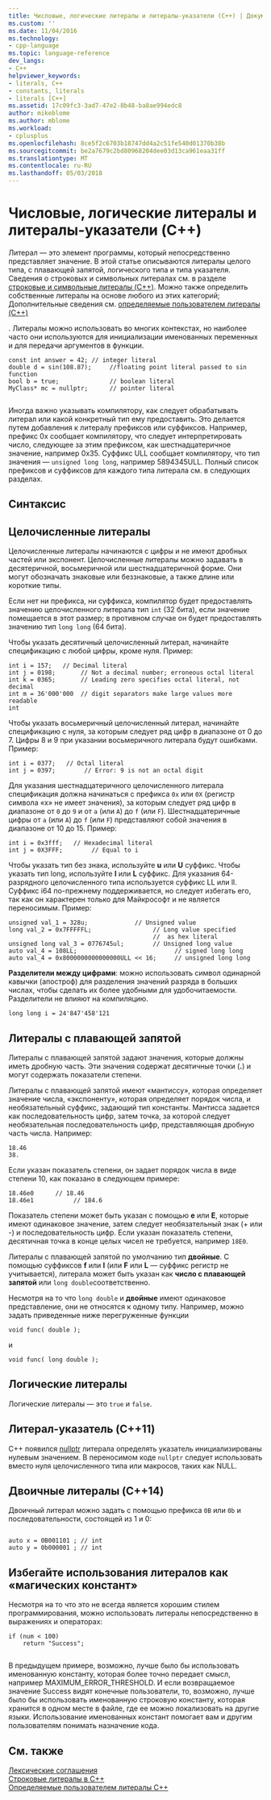 ```yaml
---
title: Числовые, логические литералы и литералы-указатели (C++) | Документы Microsoft
ms.custom: ''
ms.date: 11/04/2016
ms.technology:
- cpp-language
ms.topic: language-reference
dev_langs:
- C++
helpviewer_keywords:
- literals, C++
- constants, literals
- literals [C++]
ms.assetid: 17c09fc3-3ad7-47e2-8b48-ba8ae994edc8
author: mikeblome
ms.author: mblome
ms.workload:
- cplusplus
ms.openlocfilehash: 8ce5f2c6703b18747dd4a2c51fe540d01370b38b
ms.sourcegitcommit: be2a7679c2bd80968204dee03d13ca961eaa31ff
ms.translationtype: MT
ms.contentlocale: ru-RU
ms.lasthandoff: 05/03/2018
---
```

# <a name="numeric-boolean-and-pointer-literals--c"></a>Числовые, логические литералы и литералы-указатели (C++)
Литерал — это элемент программы, который непосредственно представляет значение. В этой статье описываются литералы целого типа, с плавающей запятой, логического типа и типа указателя. Сведения о строковых и символьных литералах см. в разделе [строковые и символьные литералы (C++)](../cpp/string-and-character-literals-cpp.md). Можно также определить собственные литералы на основе любого из этих категорий; Дополнительные сведения см. [определяемые пользователем литералы (C++)](../cpp/user-defined-literals-cpp.md)  
  
 . Литералы можно использовать во многих контекстах, но наиболее часто они используются для инициализации именованных переменных и для передачи аргументов в функции.  
  
```  
const int answer = 42; // integer literal  
double d = sin(108.87);     //floating point literal passed to sin function  
bool b = true;              // boolean literal  
MyClass* mc = nullptr;      // pointer literal  
  
```  
  
 Иногда важно указывать компилятору, как следует обрабатывать литерал или какой конкретный тип ему предоставить. Это делается путем добавления к литералу префиксов или суффиксов. Например, префикс 0x сообщает компилятору, что следует интерпретировать число, следующее за этим префиксом, как шестнадцатеричное значение, например 0x35. Суффикс ULL сообщает компилятору, что тип значения — `unsigned long long`, например 5894345ULL. Полный список префиксов и суффиксов для каждого типа литерала см. в следующих разделах.  
  
## <a name="syntax"></a>Синтаксис  
  
## <a name="integer-literals"></a>Целочисленные литералы  
 Целочисленные литералы начинаются с цифры и не имеют дробных частей или экспонент. Целочисленные литералы можно задавать в десятеричной, восьмеричной или шестнадцатеричной форме. Они могут обозначать знаковые или беззнаковые, а также длине или короткие типы.  
  
 Если нет ни префикса, ни суффикса, компилятор будет предоставлять значению целочисленного литерала тип `int` (32 бита), если значение помещается в этот размер; в противном случае он будет предоставлять значению тип `long long` (64 бита).  
  
 Чтобы указать десятичный целочисленный литерал, начинайте спецификацию с любой цифры, кроме нуля. Пример:  
  
```  
int i = 157;   // Decimal literal  
int j = 0198;       // Not a decimal number; erroneous octal literal  
int k = 0365;       // Leading zero specifies octal literal, not decimal  
int m = 36'000'000  // digit separators make large values more readable  
int   
```  
  
 Чтобы указать восьмеричный целочисленный литерал, начинайте спецификацию с нуля, за которым следует ряд цифр в диапазоне от 0 до 7. Цифры 8 и 9 при указании восьмеричного литерала будут ошибками. Пример:  
  
```  
int i = 0377;   // Octal literal  
int j = 0397;        // Error: 9 is not an octal digit  
```  
  
 Для указания шестнадцатеричного целочисленного литерала спецификация должна начинаться с префикса `0x` или `0X` (регистр символа «x» не имеет значения), за которым следует ряд цифр в диапазоне от `0` до `9` и от `a` (или `A`) до `f` (или `F`). Шестнадцатеричные цифры от `a` (или `A`) до `f` (или `F`) представляют собой значения в диапазоне от 10 до 15. Пример:  
  
```  
int i = 0x3fff;   // Hexadecimal literal  
int j = 0X3FFF;        // Equal to i  
```  
  
 Чтобы указать тип без знака, используйте **u** или **U** суффикс. Чтобы указать тип long, используйте **l** или **L** суффикс. Для указания 64-разрядного целочисленного типа используется суффикс LL или ll. Суффикс i64 по-прежнему поддерживается, но следует избегать его, так как он характерен только для Майкрософт и не является переносимым. Пример:  
  
```  
unsigned val_1 = 328u;             // Unsigned value  
long val_2 = 0x7FFFFFL;                 // Long value specified   
                                        //  as hex literal  
unsigned long val_3 = 0776745ul;        // Unsigned long value  
auto val_4 = 108LL;                           // signed long long  
auto val_4 = 0x8000000000000000ULL << 16;     // unsigned long long   
```  
  
 **Разделители между цифрами**: можно использовать символ одинарной кавычки (апостроф) для разделения значений разряда в больших числах, чтобы сделать их более удобными для удобочитаемости. Разделители не влияют на компиляцию.  
  
```  
long long i = 24'847'458'121  
```  
  
## <a name="floating-point-literals"></a>Литералы с плавающей запятой  
 Литералы с плавающей запятой задают значения, которые должны иметь дробную часть. Эти значения содержат десятичные точки (**.**) и могут содержать показатели степени.  
  
 Литералы с плавающей запятой имеют «мантиссу», которая определяет значение числа, «экспоненту», которая определяет порядок числа, и необязательный суффикс, задающий тип константы. Мантисса задается как последовательность цифр, затем точка, за которой следует необязательная последовательность цифр, представляющая дробную часть числа. Например:  
  
```  
18.46  
38.  
```  
  
 Если указан показатель степени, он задает порядок числа в виде степени 10, как показано в следующем примере:  
  
```  
18.46e0      // 18.46  
18.46e1           // 184.6  
```  
  
 Показатель степени может быть указан с помощью **e** или **E**, которые имеют одинаковое значение, затем следует необязательный знак (+ или -) и последовательность цифр.  Если указан показатель степени, десятичная точка в конце целых чисел не требуется, например `18E0`.  
  
 Литералы с плавающей запятой по умолчанию тип **двойные**. С помощью суффиксов **f** или **l** (или **F** или **L** — суффикс регистр не учитывается), литерала может быть указан как  **число с плавающей запятой** или `long double`соответственно.  
  
 Несмотря на то что `long double` и **двойные** имеют одинаковое представление, они не относятся к одному типу. Например, можно задать приведенные ниже перегруженные функции  
  
```  
void func( double );  
```  
  
 и  
  
```  
void func( long double );  
```  
  
## <a name="boolean-literals"></a>Логические литералы  
 Логические литералы — это `true` и `false`.  
  
## <a name="pointer-literal-c11"></a>Литерал-указатель (C++11)  
 C++ появился [nullptr](../cpp/nullptr.md) литерала определять указатель инициализированы нулевым значением. В переносимом коде `nullptr` следует использовать вместо нуля целочисленного типа или макросов, таких как NULL.  
  
## <a name="binary-literals-c14"></a>Двоичные литералы (C++14)  
 Двоичный литерал можно задать с помощью префикса `0B` или `0b` и последовательности, состоящей из 1 и 0:  
  
```  
  
auto x = 0B001101 ; // int  
auto y = 0b000001 ; // int  
```  
  
## <a name="avoid-using-literals-as-magic-constants"></a>Избегайте использования литералов как «магических констант»  
 Несмотря на то что это не всегда является хорошим стилем программирования, можно использовать литералы непосредственно в выражениях и операторах:  
  
```  
if (num < 100)  
    return "Success";  
  
```  
  
 В предыдущем примере, возможно, лучше было бы использовать именованную константу, которая более точно передает смысл, например MAXIMUM_ERROR_THRESHOLD. И если возвращаемое значение Success видят конечные пользователи, то, возможно, лучше было бы использовать именованную строковую константу, которая хранится в одном месте в файле, где ее можно локализовать на другие языки. Использование именованных констант помогает вам и другим пользователям понимать назначение кода.  
  
## <a name="see-also"></a>См. также  
 [Лексические соглашения](../cpp/lexical-conventions.md)   
 [Строковые литералы в C++](../cpp/string-and-character-literals-cpp.md)   
 [Определяемые пользователем литералы C++](../cpp/user-defined-literals-cpp.md)